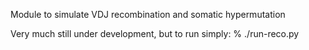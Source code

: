 Module to simulate VDJ recombination and somatic hypermutation

Very much still under development, but to run simply:
% ./run-reco.py

